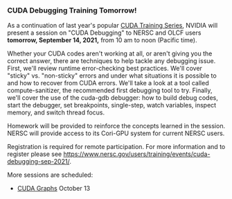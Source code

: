 ### CUDA Debugging Training Tomorrow!

As a continuation of last year's popular 
[CUDA Training Series](https://www.olcf.ornl.gov/cuda-training-series/),
NVIDIA will present a session on "CUDA Debugging" to NERSC and
OLCF users **tomorrow, September 14, 2021,** from 10 am to noon (Pacific time).

Whether your CUDA codes aren't working at all, or aren't giving you the correct
answer, there are techniques to help tackle any debugging issue. First, we'll
review runtime error-checking best practices. We'll cover "sticky" vs. 
"non-sticky" errors and under what situations it is possible to and how to 
recover from CUDA errors. We'll take a look at a tool called compute-sanitizer,
the recommended first debugging tool to try. Finally, we'll cover the use of the
cuda-gdb debugger: how to build debug codes, start the debugger, set 
breakpoints, single-step, watch variables, inspect memory, and switch thread
focus.

Homework will be provided to reinforce the concepts learned in the session.
NERSC will provide access to its Cori-GPU system for current NERSC
users.

Registration is required for remote participation. For more information and to
register please see 
<https://www.nersc.gov/users/training/events/cuda-debugging-sep-2021/>.

More sessions are scheduled:
- [CUDA Graphs](https://www.nersc.gov/users/training/events/cuda-graphs-october-13-2021/)
October 13
